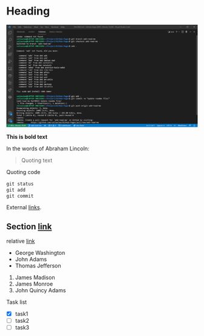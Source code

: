 # Heading
![alt text](screenshots/command.png)

**This is bold text**

In the words of Abraham Lincoln:

> Quoting text

Quoting code
```
git status
git add
git commit
```

External [links](https://pages.github.com/).

## Section [link](https://pages.github.com/)

relative [link](README.md)

- George Washington
- John Adams
- Thomas Jefferson

1. James Madison
2. James Monroe
3. John Quincy Adams

Task list
- [x] task1
- [ ] task2
- [ ] task3